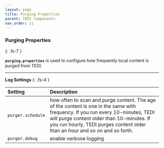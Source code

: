 ```yaml
---
layout: page
title: Purging Properties
parent: TEDI Components
nav_order: 11
---
```


### Purging Properties
{: .fs-7 }

**`purging.properties`** is used to configure how frequently local content is purged from TEDI.

---

**Log Settings**
{: .fs-4 }


| **Setting**                    | **Description**          |
|:------------------------------|:--------------------------|
| `purger.schedule`             | how often to scan and purge content. The age of the content is one in the same with frequency. If you run every 10-minutes, TEDI will purge content older than 10-minutes. If you run hourly, TEDI purges content older than an hour and so on and so forth. |
| `purger.debug`                | enable verbose logging |